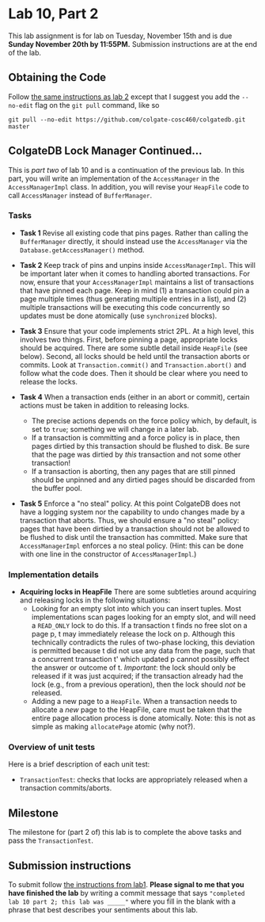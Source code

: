 # Lab 10, Part 2

This lab assignment is for lab on Tuesday, November 15th and is due **Sunday November 20th by 11:55PM.**  Submission instructions are at the end of the lab.

## Obtaining the Code

Follow [the same instructions as lab 2](https://github.com/colgate-cosc460/colgatedb/blob/master/labs/lab2.md) except that I suggest you add the `--no-edit` flag on the `git pull` command, like so

	git pull --no-edit https://github.com/colgate-cosc460/colgatedb.git master


## ColgateDB Lock Manager Continued...

This is *part two* of lab 10 and is a continuation of the previous lab.  In this part, you will write an implementation of the `AccessManager` in the `AccessManagerImpl` class.  In addition, you will revise your `HeapFile` code to call `AccessManager` instead of `BufferManager`.


### Tasks

- **Task 1** Revise all existing code that pins pages.  Rather than calling the `BufferManager` directly, it should instead use the `AccessManager` via the `Database.getAccessManager()` method.  

- **Task 2** Keep track of pins and unpins inside `AccessManagerImpl`.  This will be important later when it comes to handling aborted transactions.  For now, ensure that your `AccessManagerImpl` maintains a list of transactions that have pinned each page.  Keep in mind (1) a transaction could pin a page multiple times (thus generating multiple entries in a list), and (2) multiple transactions will be executing this code concurrently so updates must be done atomically (use `synchronized` blocks).

- **Task 3** Ensure that your code implements strict 2PL.  At a high level, this involves two things.  First, before pinning a page, appropriate locks should be acquired.  There are some subtle detail inside `HeapFile` (see below).  Second, all locks should be held until the transaction aborts or commits.  Look at `Transaction.commit()` and `Transaction.abort()` and follow what the code does.  Then it should be clear where you need to release the locks.

- **Task 4** When a transaction ends (either in an abort or commit), certain actions must be taken in addition to releasing locks.  
	+ The precise actions depends on the force policy which, by default, is set to `true`; something we will change in a later lab. 
	+ If a transaction is committing and a force policy is in place, then pages dirtied by this transaction should be flushed to disk.  Be sure that the page was dirtied by *this* transaction and not some other transaction!
	+ If a transaction is aborting, then any pages that are still pinned should be unpinned and any dirtied pages should be discarded from the buffer pool.

- **Task 5** Enforce a "no steal" policy.  At this point ColgateDB does not have a logging system nor the capability to undo changes made by a transaction that aborts.  Thus, we should ensure a "no steal" policy: pages that have been dirtied by a transaction should not be allowed to be flushed to disk until the transaction has committed.  Make sure that `AccessManagerImpl` enforces a no steal policy. (Hint: this can be done with one line in the constructor of `AccessManagerImpl`.)


### Implementation details

- **Acquiring locks in HeapFile** There are some subtleties around acquiring and releasing locks in the following situations:
	+ Looking for an empty slot into which you can insert tuples. Most implementations scan pages looking for an empty slot, and will need a `READ_ONLY` lock to do this. If a transaction t finds no free slot on a page p, t may immediately release the lock on p. Although this technically contradicts the rules of two-phase locking, this deviation is permitted because t did not use any data from the page, such that a concurrent transaction t' which updated p cannot possibly effect the answer or outcome of t.  *Important*: the lock should only be released if it was just acquired; if the transaction already had the lock (e.g., from a previous operation), then the lock should *not* be released.
	+ Adding a new page to a `HeapFile`.  When a transaction needs to allocate a *new* page to the HeapFile, care must be taken that the entire page allocation process is done atomically.  Note: this is not as simple as making `allocatePage` atomic (why not?). 
	<!-- We want to avoid a situation where two transactions simultaneously allocate a page and yet, due to race conditions, it may appear as though only one page has been allocated. -->




### Overview of unit tests

Here is a brief description of each unit test:

- `TransactionTest`: checks that locks are appropriately released when a transaction commits/aborts.



## Milestone

The milestone for (part 2 of) this lab is to complete the above tasks and
pass the `TransactionTest`.


## Submission instructions

To submit follow [the instructions from lab1](https://github.com/colgate-cosc460/colgatedb/blob/master/labs/lab1.md).  **Please signal to me that you have finished the lab** by writing a commit message that says `"completed lab 10 part 2; this lab was _____"` where you fill in the blank with a phrase that best describes your sentiments about this lab.

